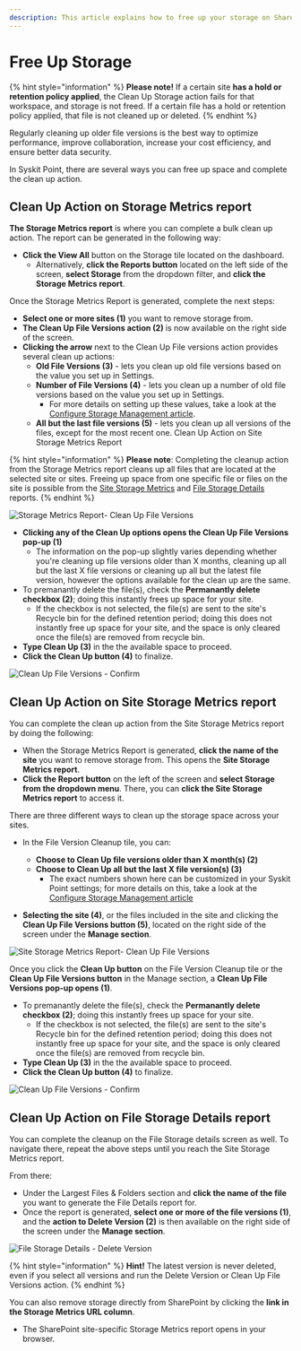 ```yaml
---
description: This article explains how to free up your storage on SharePoint sites.
---
```


# Free Up Storage

{% hint style="information" %}
**Please note!** If a certain site **has a hold or retention policy applied**, the Clean Up Storage action fails for that workspace, and storage is not freed. If a certain file has a hold or retention policy applied, that file is not cleaned up or deleted. 
{% endhint %}

Regularly cleaning up older file versions is the best way to optimize performance, improve collaboration, increase your cost efficiency, and ensure better data security. 

In Syskit Point, there are several ways you can free up space and complete the clean up action. 

## Clean Up Action on Storage Metrics report

**The Storage Metrics report** is where you can complete a bulk clean up action. The report can be generated in the following way:
 
 * **Click the View All** button on the Storage tile located on the dashboard.
   * Alternatively, **click the Reports button** located on the left side of the screen, **select Storage** from the dropdown filter, and **click the Storage Metrics report**.

Once the Storage Metrics Report is generated, complete the next steps: 

  * **Select one or more sites (1)** you want to remove storage from. 
  * **The Clean Up File Versions action (2)** is now available on the right side of the screen.
  * **Clicking the arrow** next to the Clean Up File versions action provides several clean up actions:
    * **Old File Versions (3)** - lets you clean up old file versions based on the value you set up in Settings.
    * **Number of File Versions (4)** - lets you clean up a number of old file versions based on the value you set up in Settings.
      * For more details on setting up these values, take a look at the [Configure Storage Management article](../configuration/configure-storage-management.md).
    * **All but the last file versions (5)** - lets you clean up all versions of the files, except for the most recent one. Clean Up Action on Site Storage Metrics Report

{% hint style="information" %}
**Please note**: Completing the cleanup action from the Storage Metrics report cleans up all files that are located at the selected site or sites. Freeing up space from one specific file or files on the site is possible from the [Site Storage Metrics](#clean-up-action-on-site-storage-metrics-report) and [File Storage Details](#clean-up-action-on-site-storage-metrics-report) reports.
{% endhint %}

![Storage Metrics Report- Clean Up File Versions](../.gitbook/assets/optimize-storage-storage-metrics-report-cleanup.png)

* **Clicking any of the Clean Up options opens the Clean Up File Versions pop-up (1)**
  * The information on the pop-up slightly varies depending whether you're cleaning up file versions older than X months, cleaning up all but the last X file versions or cleaning up all but the latest file version, however the options available for the clean up are the same.
* To premanantly delete the file(s), check the **Permanantly delete checkbox (2)**; doing this instantly frees up space for your site.
    * If the checkbox is not selected, the file(s) are sent to the site's Recycle bin for the defined retention period; doing this does not instantly free up space for your site, and the space is only cleared once the file(s) are removed from recycle bin. 
* **Type Clean Up (3)** in the the available space to proceed.
* **Click the Clean Up button (4)** to finalize. 

![Clean Up File Versions - Confirm](../.gitbook/assets/optimize-storage-site-storage-cleanup.png)

## Clean Up Action on Site Storage Metrics report

You can complete the clean up action from the Site Storage Metrics report by doing the following: 
  * When the Storage Metrics Report is generated, **click the name of the site** you want to remove storage from. This opens the **Site Storage Metrics report**.
  * **Click the Report button** on the left of the screen and **select Storage from the dropdown menu**. There, you can **click the Site Storage Metrics report** to access it. 

There are three different ways to clean up the storage space across your sites. 

 * In the File Version Cleanup tile, you can:
   * **Choose to Clean Up file versions older than X month(s) (2)**
   * **Choose to Clean Up all but the last X file version(s) (3)**
     * The exact numbers shown here can be customized in your Syskit Point settings; for more details on this, take a look at the [Configure Storage Management article](../configuration/configure-storage-management.md)

  * **Selecting the site (4)**, or the files included in the site and clicking the **Clean Up File Versions button (5)**, located on the right side of the screen under the **Manage section**. 

![Site Storage Metrics Report- Clean Up File Versions](../.gitbook/assets/optimize-storage-site-storage-metrics-report-cleanup.png)

Once you click the **Clean Up button** on the File Version Cleanup tile or the **Clean Up File Versions button** in the Manage section, a **Clean Up File Versions pop-up opens (1)**.
  * To premanantly delete the file(s), check the **Permanantly delete checkbox (2)**; doing this instantly frees up space for your site.
    * If the checkbox is not selected, the file(s) are sent to the site's Recycle bin for the defined retention period; doing this does not instantly free up space for your site, and the space is only cleared once the file(s) are removed from recycle bin. 
  * **Type Clean Up (3)** in the the available space to proceed.
  * **Click the Clean Up button (4)** to finalize.

![Clean Up File Versions - Confirm](../.gitbook/assets/optimize-storage-site-storage-cleanup.png)

## Clean Up Action on File Storage Details report

You can complete the cleanup on the File Storage details screen as well. To navigate there, repeat the above steps until you reach the Site Storage Metrics report. 

From there:

 * Under the Largest Files & Folders section and **click the name of the file** you want to generate the File Details report for.
 * Once the report is generated, **select one or more of the file versions (1)**, and the **action to Delete Version (2)** is then available on the right side of the screen under the **Manage section**. 

![File Storage Details - Delete Version](../.gitbook/assets/optimize-storage-file-storage-details-delete.png)

{% hint style="information" %}
**Hint!** The latest version is never deleted, even if you select all versions and run the Delete Version or Clean Up File Versions action.
{% endhint %}

You can also remove storage directly from SharePoint by clicking the **link in the Storage Metrics URL column**. 
  * The SharePoint site-specific Storage Metrics report opens in your browser.